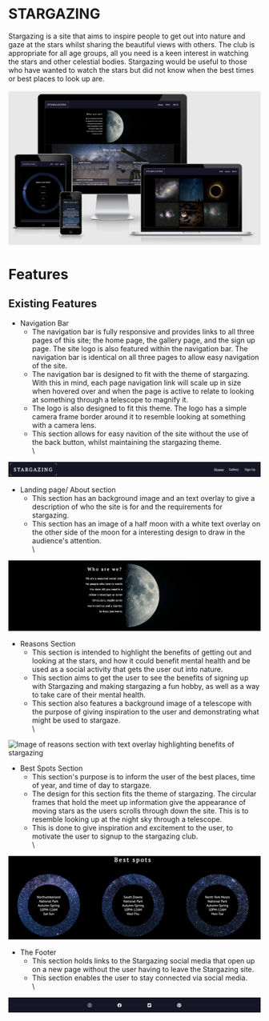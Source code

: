 # STARGAZING

Stargazing is a site that aims to inspire people to get out into nature and gaze at the stars whilst sharing the beautiful views with others. The club is appropriate for all age groups, all you need is a keen interest in watching the stars and other celestial bodies. Stargazing would be useful to those who have wanted to watch the stars but did not know when the best times or best places to look up are.
\
\
<img src="assets/images/stargazing.png" alt="Image of website for different devices with different screen sizes.">

# Features
## Existing Features

- Navigation Bar
    - The navigation bar is fully responsive and provides links to all three pages of this site; the home page, the gallery page, and the sign up page. The site logo is also featured within the navigation bar. The navigation bar is identical on all three pages to allow easy navigation of the site.
    - The navigation bar is designed to fit with the theme of stargazing. With this in mind, each page navigation link will scale up in size when hovered over and when the page is active to relate to looking at something through a telescope to magnify it.
    - The logo is also designed to fit this theme. The logo has a simple camera frame border around it to resemble looking at something with a camera lens. 
    - This section allows for easy navition of the site without the use of the back button, whilst maintaining the stargazing theme.
\
\
<img src="assets/images/navbar.png" alt="Image of the website navigation bar containing the logo and links to other pages.">

- Landing page/ About section
    - This section has an background image and an text overlay to give a description of who the site is for and the requirements for stargazing.
    - This section has an image of a half moon with a white text overlay on the other side of the moon for a interesting design to draw in the audience's attention.
\
\
<img src="assets/images/about.png" alt="Image of about section, with half moon background and text overlay describing website purpose"> 

- Reasons Section
    - This section is intended to highlight the benefits of getting out and looking at the stars, and how it could benefit mental health and be used as a social activity that gets the user out into nature.
    - This section aims to get the user to see the benefits of signing up with Stargazing and making stargazing a fun hobby, as well as a way to take care of their mental health.
    - This section also features a background image of a telescope with the purpose of giving inspiration to the user and demonstrating what might be used to stargaze.
\
\
<img src="assets/images/reasonsim.png" alt="Image of reasons section with text overlay highlighting benefits of stargazing">

- Best Spots Section
    - This section's purpose is to inform the user of the best places, time of year, and time of day to stargaze. 
    - The design for this section fits the theme of stargazing. The circular frames that hold the meet up information give the appearance of moving stars as the users scrolls through down the site. This is to resemble looking up at the night sky through a telescope.
    - This is done to give inspiration and excitement to the user, to motivate the user to signup to the stargazing club.
\
\
<img src="assets/images/bestspots.png" alt="Image of best spots section, showing best places and times to go stargazing">

- The Footer
    - This section holds links to the Stargazing social media that open up on a new page without the user having to leave the Stargazing site. 
    - This section enables the user to stay connected via social media.
\
\
<img src="assets/images/footer.png" alt="Image of the footer containing links to stargazing social media">
 